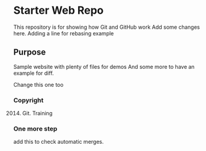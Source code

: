# Starter Web Repo

This repository is for showing how Git and GitHub work
Add some changes here.
Adding a line for rebasing example

## Purpose

Sample website with plenty of files for demos
And some more to have an example for diff.

Change this one too

### Copyright 
2014. Git. Training

### One more step
add this to check automatic merges.